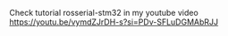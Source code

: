 Check tutorial rosserial-stm32 in my youtube video https://youtu.be/vymdZJrDH-s?si=PDv-SFLuDGMAbRJJ
